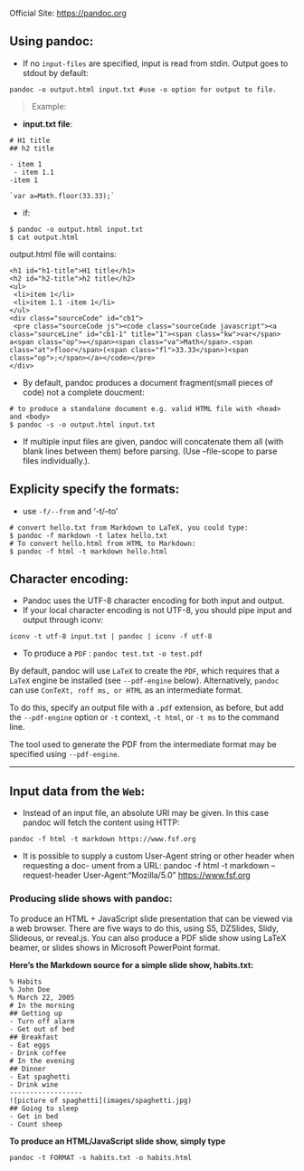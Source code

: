Official Site: https://pandoc.org

## Using pandoc:

-   If no `input-files` are specified, input is read from stdin. Output goes to stdout by default:

```
pandoc -o output.html input.txt #use -o option for output to file.
```

> Example:

-   **input.txt file**:

```
# H1 title
## h2 title

- item 1
 - item 1.1
-item 1

`var a=Math.floor(33.33);`
```

-   if:

```
$ pandoc -o output.html input.txt
$ cat output.html
```

output.html file will contains:

```
<h1 id="h1-title">H1 title</h1>
<h2 id="h2-title">h2 title</h2>
<ul>
 <li>item 1</li>
 <li>item 1.1 -item 1</li>
</ul>
<div class="sourceCode" id="cb1">
 <pre class="sourceCode js"><code class="sourceCode javascript"><a class="sourceLine" id="cb1-1" title="1"><span class="kw">var</span> a<span class="op">=</span><span class="va">Math</span>.<span class="at">floor</span>(<span class="fl">33.33</span>)<span class="op">;</span></a></code></pre>
</div>
```

-   By default, pandoc produces a document fragment(small pieces of code) not a complete doucment:

```
# to produce a standalone document e.g. valid HTML file with <head> and <body>
$ pandoc -s -o output.html input.txt
```

-   If multiple input files are given, pandoc will concatenate them all (with blank lines between them) before parsing. (Use –file-scope to parse files individually.).

## Explicity specify the formats:

-   use `-f/--from` and ‘-t/–to’

```
# convert hello.txt from Markdown to LaTeX, you could type:
$ pandoc -f markdown -t latex hello.txt
# To convert hello.html from HTML to Markdown:
$ pandoc -f html -t markdown hello.html
```

## Character encoding:

-   Pandoc uses the UTF-8 character encoding for both input and output.
-   If your local character encoding is not UTF-8, you should pipe input and output through iconv:

```
iconv -t utf-8 input.txt | pandoc | iconv -f utf-8
```

-   To produce a `PDF` : `pandoc test.txt -o test.pdf`

By default, pandoc will use `LaTeX` to create the `PDF`, which requires that a `LaTeX` engine be installed (see `--pdf-engine` below). Alternatively, `pandoc` can use `ConTeXt, roff ms, or HTML` as an intermediate format.

To do this, specify an output file with a `.pdf` extension, as before, but add the `--pdf-engine` option or `-t` context, `-t html`, or `-t ms` to the command line.

The tool used to generate the PDF from the intermediate format may be specified using `--pdf-engine`.

----------

## Input data from the `Web`:

-   Instead of an input file, an absolute URI may be given. In this case pandoc will fetch the content using HTTP:

`pandoc -f html -t markdown https://www.fsf.org`

-   It is possible to supply a custom User-Agent string or other header when requesting a doc- ument from a URL: pandoc -f html -t markdown –request-header User-Agent:“Mozilla/5.0” https://www.fsf.org

### Producing slide shows with pandoc:

To produce an HTML + JavaScript slide presentation that can be viewed via a web browser. There are five ways to do this, using S5, DZSlides, Slidy, Slideous, or reveal.js. You can also produce a PDF slide show using LaTeX beamer, or slides shows in Microsoft PowerPoint format.

**Here’s the Markdown source for a simple slide show, habits.txt:**

```
% Habits
% John Doe
% March 22, 2005
# In the morning
## Getting up
- Turn off alarm
- Get out of bed
## Breakfast
- Eat eggs
- Drink coffee
# In the evening
## Dinner
- Eat spaghetti
- Drink wine
------------------
![picture of spaghetti](images/spaghetti.jpg)
## Going to sleep
- Get in bed
- Count sheep

```

**To produce an HTML/JavaScript slide show, simply type**

`pandoc -t FORMAT -s habits.txt -o habits.html`